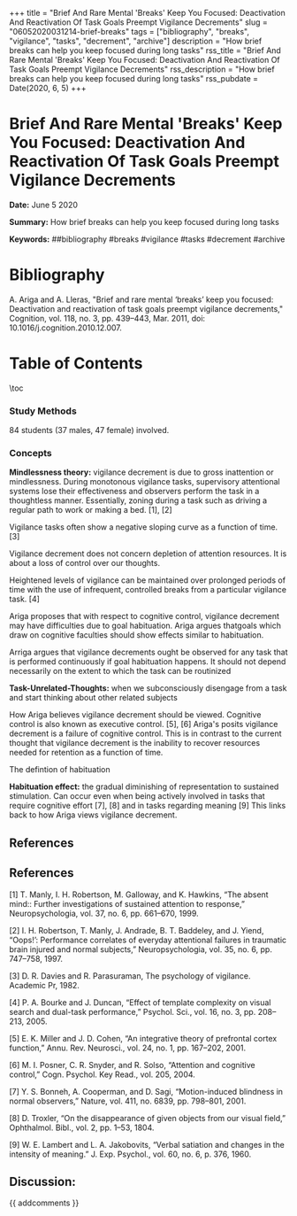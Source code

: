 +++
title = "Brief And Rare Mental 'Breaks' Keep You Focused: Deactivation And Reactivation Of Task Goals Preempt Vigilance Decrements"
slug = "06052020031214-brief-breaks"
tags = ["bibliography", "breaks", "vigilance", "tasks", "decrement", "archive"]
description = "How brief breaks can help you keep focused during long tasks"
rss_title = "Brief And Rare Mental 'Breaks' Keep You Focused: Deactivation And Reactivation Of Task Goals Preempt Vigilance Decrements"
rss_description = "How brief breaks can help you keep focused during long tasks"
rss_pubdate = Date(2020, 6, 5)
+++



Brief And Rare Mental 'Breaks' Keep You Focused: Deactivation And Reactivation Of Task Goals Preempt Vigilance Decrements
=========

**Date:** June 5 2020

**Summary:** How brief breaks can help you keep focused during long tasks

**Keywords:** ##bibliography #breaks #vigilance #tasks #decrement #archive

Bibliography
==========

A. Ariga and A. Lleras, "Brief and rare mental ‘breaks’ keep you focused: Deactivation and reactivation of task goals preempt vigilance decrements," Cognition, vol. 118, no. 3, pp. 439–443, Mar. 2011, doi: 10.1016/j.cognition.2010.12.007.

Table of Contents
=========

\toc

### Study Methods

84 students (37 males, 47 female) involved.

### Concepts

**Mindlessness theory:** vigilance decrement is due to gross inattention or mindlessness. During monotonous vigilance tasks, supervisory attentional systems lose their effectiveness and observers perform the task in a thoughtless manner. Essentially, zoning during a task such as driving a regular path to work or making a bed. [1], [2]

Vigilance tasks often show a negative sloping curve as a function of time. [3]

Vigilance decrement does not concern depletion of attention resources. It is about a loss of control over our thoughts.

Heightened levels of vigilance can be maintained over prolonged periods of time with the use of infrequent, controlled breaks from a particular vigilance task. [4]

Ariga proposes that with respect to cognitive control, vigilance decrement may have difficulties due to goal habituation. Ariga argues thatgoals which draw on cognitive faculties should show effects similar to habituation.

Arriga argues that vigilance decrements ought be observed for any task that is performed continuously if goal habituation happens.  It should not depend necessarily on the extent to which the task can be routinized

**Task-Unrelated-Thoughts:** when we subconsciously disengage from a task and start thinking about other related subjects

How Ariga believes vigilance decrement should be viewed. Cognitive control is also known as executive control. [5], [6] Ariga's posits vigilance decrement is a failure of cognitive control. This is in contrast to the current thought that vigilance decrement is the inability to recover resources needed for retention as a function of time.

The defintion of habituation 

**Habituation effect:** the gradual diminishing of representation to sustained stimulation. Can occur even when being actively involved in tasks that require cognitive effort [7], [8] and in tasks regarding meaning [9] This links back to how Ariga views vigilance decrement.

## References

## References

[1] T. Manly, I. H. Robertson, M. Galloway, and K. Hawkins, “The absent mind:: Further investigations of sustained attention to response,” Neuropsychologia, vol. 37, no. 6, pp. 661–670, 1999.

[2] I. H. Robertson, T. Manly, J. Andrade, B. T. Baddeley, and J. Yiend, “Oops!’: Performance correlates of everyday attentional failures in traumatic brain injured and normal subjects,” Neuropsychologia, vol. 35, no. 6, pp. 747–758, 1997.

[3] D. R. Davies and R. Parasuraman, The psychology of vigilance. Academic Pr, 1982.

[4] P. A. Bourke and J. Duncan, “Effect of template complexity on visual search and dual-task performance,” Psychol. Sci., vol. 16, no. 3, pp. 208–213, 2005.

[5] E. K. Miller and J. D. Cohen, “An integrative theory of prefrontal cortex function,” Annu. Rev. Neurosci., vol. 24, no. 1, pp. 167–202, 2001.

[6] M. I. Posner, C. R. Snyder, and R. Solso, “Attention and cognitive control,” Cogn. Psychol. Key Read., vol. 205, 2004.

[7] Y. S. Bonneh, A. Cooperman, and D. Sagi, “Motion-induced blindness in normal observers,” Nature, vol. 411, no. 6839, pp. 798–801, 2001.

[8] D. Troxler, “On the disappearance of given objects from our visual field,” Ophthalmol. Bibl., vol. 2, pp. 1–53, 1804.

[9] W. E. Lambert and L. A. Jakobovits, “Verbal satiation and changes in the intensity of meaning.” J. Exp. Psychol., vol. 60, no. 6, p. 376, 1960.
## Discussion: 

{{ addcomments }}

